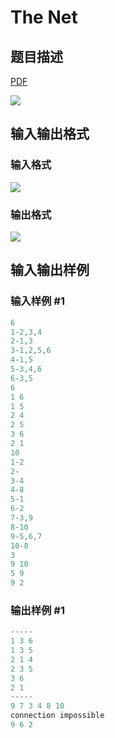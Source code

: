 # The Net

## 题目描述

[problemUrl]: https://uva.onlinejudge.org/index.php?option=com_onlinejudge&Itemid=8&category=8&page=show_problem&problem=568

[PDF](https://uva.onlinejudge.org/external/6/p627.pdf)

![](https://cdn.luogu.com.cn/upload/vjudge_pic/UVA627/e943213f8017c67ac93c00aedaf0924c8c871b97.png)

## 输入输出格式

### 输入格式

![](https://cdn.luogu.com.cn/upload/vjudge_pic/UVA627/9ebee253783e9af46d0ab9a7442b3fe4e269d872.png)

### 输出格式

![](https://cdn.luogu.com.cn/upload/vjudge_pic/UVA627/2c5ba571c7ec92531f9fee4b2b375dff05d3c5e5.png)

## 输入输出样例

### 输入样例 #1

```cpp
6
1-2,3,4
2-1,3
3-1,2,5,6
4-1,5
5-3,4,6
6-3,5
6
1 6
1 5
2 4
2 5
3 6
2 1
10
1-2
2-
3-4
4-8
5-1
6-2
7-3,9
8-10
9-5,6,7
10-8
3
9 10
5 9
9 2
```


### 输出样例 #1

```cpp
-----
1 3 6
1 3 5
2 1 4
2 3 5
3 6
2 1
-----
9 7 3 4 8 10
connection impossible
9 6 2
```


